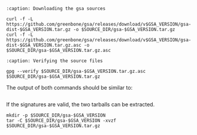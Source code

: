 ```{code-block}
:caption: Downloading the gsa sources

curl -f -L https://github.com/greenbone/gsa/releases/download/v$GSA_VERSION/gsa-dist-$GSA_VERSION.tar.gz -o $SOURCE_DIR/gsa-$GSA_VERSION.tar.gz
curl -f -L https://github.com/greenbone/gsa/releases/download/v$GSA_VERSION/gsa-dist-$GSA_VERSION.tar.gz.asc -o $SOURCE_DIR/gsa-$GSA_VERSION.tar.gz.asc
```

```{code-block}
:caption: Verifying the source files

gpg --verify $SOURCE_DIR/gsa-$GSA_VERSION.tar.gz.asc $SOURCE_DIR/gsa-$GSA_VERSION.tar.gz
```

The output of both commands should be similar to:

```{include} /22.4/source-build/verify.md
```

If the signatures are valid, the two tarballs can be extracted.

```
mkdir -p $SOURCE_DIR/gsa-$GSA_VERSION
tar -C $SOURCE_DIR/gsa-$GSA_VERSION -xvzf $SOURCE_DIR/gsa-$GSA_VERSION.tar.gz
```
